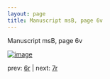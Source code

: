 ```yaml
---
layout: page
title: Manuscript msB, page 6v
---
```


Manuscript msB, page 6v

[![image](http://www.homermultitext.org/iipsrv?OBJ=IIP,1.0&FIF=/project/homer/pyramidal/deepzoom/hmt/vbbifolio/v1/vb_6v_7r.tif&WID=100&CVT=JPEG)](http://www.homermultitext.org/ict2/?urn=urn:cite2:hmt:vbbifolio.v1:vb_6v_7r)

prev:  [6r](../6r) | next:  [7r](../7r)

